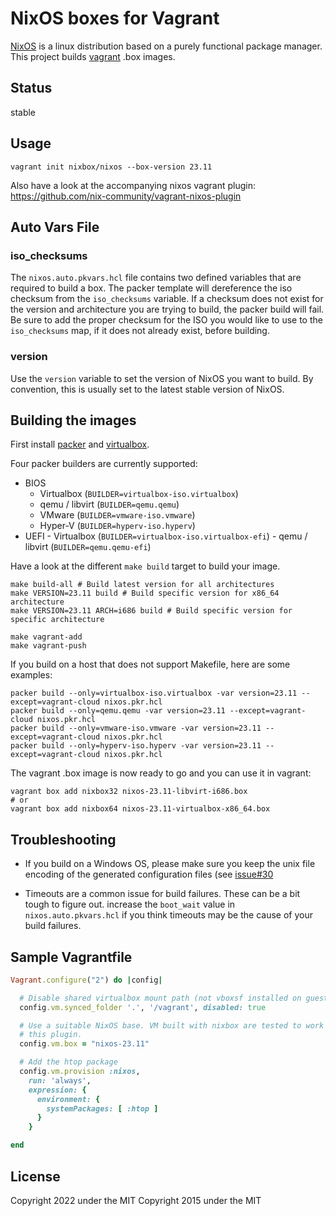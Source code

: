 NixOS boxes for Vagrant
=======================

[NixOS](http://nixos.org) is a linux distribution based on a purely functional
package manager. This project builds [vagrant](http://vagrantup.com) .box
images.

Status
------

stable

Usage
-----

```shell
vagrant init nixbox/nixos --box-version 23.11
```

Also have a look at the accompanying nixos vagrant plugin:
<https://github.com/nix-community/vagrant-nixos-plugin>

Auto Vars File
--------------

### iso_checksums

The `nixos.auto.pkvars.hcl` file contains two defined variables that are
required to build a box. The packer template will dereference the iso checksum
from the `iso_checksums` variable. If a checksum does not exist for the version
and architecture you are trying to build, the packer build will fail. Be sure
to add the proper checksum for the ISO you would like to use to the
`iso_checksums` map, if it does not already exist, before building.

### version

Use the `version` variable to set the version of NixOS you want to build. By
convention, this is usually set to the latest stable version of NixOS.

Building the images
-------------------

First install [packer](http://packer.io) and
[virtualbox](https://www.virtualbox.org/).

Four packer builders are currently supported:

- BIOS
	- Virtualbox (`BUILDER=virtualbox-iso.virtualbox`)
	- qemu / libvirt (`BUILDER=qemu.qemu`)
	- VMware (`BUILDER=vmware-iso.vmware`)
	- Hyper-V (`BUILDER=hyperv-iso.hyperv`)
- UEFI
        - Virtualbox (`BUILDER=virtualbox-iso.virtualbox-efi`)
        - qemu / libvirt (`BUILDER=qemu.qemu-efi`)

Have a look at the different `make build` target to build your image.

```shell
make build-all # Build latest version for all architectures
make VERSION=23.11 build # Build specific version for x86_64 architecture
make VERSION=23.11 ARCH=i686 build # Build specific version for specific architecture

make vagrant-add
make vagrant-push
```

If you build on a host that does not support Makefile, here are some examples:

```shell
packer build --only=virtualbox-iso.virtualbox -var version=23.11 --except=vagrant-cloud nixos.pkr.hcl
packer build --only=qemu.qemu -var version=23.11 --except=vagrant-cloud nixos.pkr.hcl
packer build --only=vmware-iso.vmware -var version=23.11 --except=vagrant-cloud nixos.pkr.hcl
packer build --only=hyperv-iso.hyperv -var version=23.11 --except=vagrant-cloud nixos.pkr.hcl
```

The vagrant .box image is now ready to go and you can use it in vagrant:

```shell
vagrant box add nixbox32 nixos-23.11-libvirt-i686.box
# or
vagrant box add nixbox64 nixos-23.11-virtualbox-x86_64.box
```

Troubleshooting
---------------

- If you build on a Windows OS, please make sure you keep the unix file
  encoding of the generated configuration files (see [issue\#30](https://github.com/nix-community/nixbox/issues/30)

- Timeouts are a common issue for build failures. These can be a bit tough to
  figure out. increase the `boot_wait` value in `nixos.auto.pkvars.hcl` if you
  think timeouts may be the cause of your build failures.

Sample Vagrantfile
------------------

```ruby
Vagrant.configure("2") do |config|

  # Disable shared virtualbox mount path (not vboxsf installed on guest)
  config.vm.synced_folder '.', '/vagrant', disabled: true

  # Use a suitable NixOS base. VM built with nixbox are tested to work with
  # this plugin.
  config.vm.box = "nixos-23.11"

  # Add the htop package
  config.vm.provision :nixos,
    run: 'always',
    expression: {
      environment: {
        systemPackages: [ :htop ]
      }
    }

end
```

License
-------

Copyright 2022 under the MIT
Copyright 2015 under the MIT
